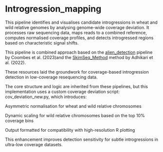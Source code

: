 # Introgression_mapping

This pipeline identifies and visualises candidate introgressions in wheat and wild relative genomes by analysing genome-wide coverage deviation. It processes raw sequencing data, maps reads to a combined reference, computes normalised coverage profiles, and detects introgressed regions based on characteristic signal shifts.

This pipeline is combined approach based on the [alien_detection](https://github.com/benedictcoombes/alien_detection) pipeline by Coombes et al. (2023)and the [SkimSeq_Method](https://github.com/sandeshsth/SkimSeq_Method) method by Adhikari et al. (2022).

These resources laid the groundwork for coverage-based introgression detection in low-coverage resequencing data.

The core structure and logic are inherited from these pipelines, but this implementation uses a custom coverage deviation script:
cov_deviation_new.py, which introduces:

Asymmetric normalisation for wheat and wild relative chromosomes

Dynamic scaling for wild relative chromosomes based on the top 10% coverage bins

Output formatted for compatibility with high-resolution R plotting

This enhancement improves detection sensitivity for subtle introgressions in ultra-low coverage datasets.
